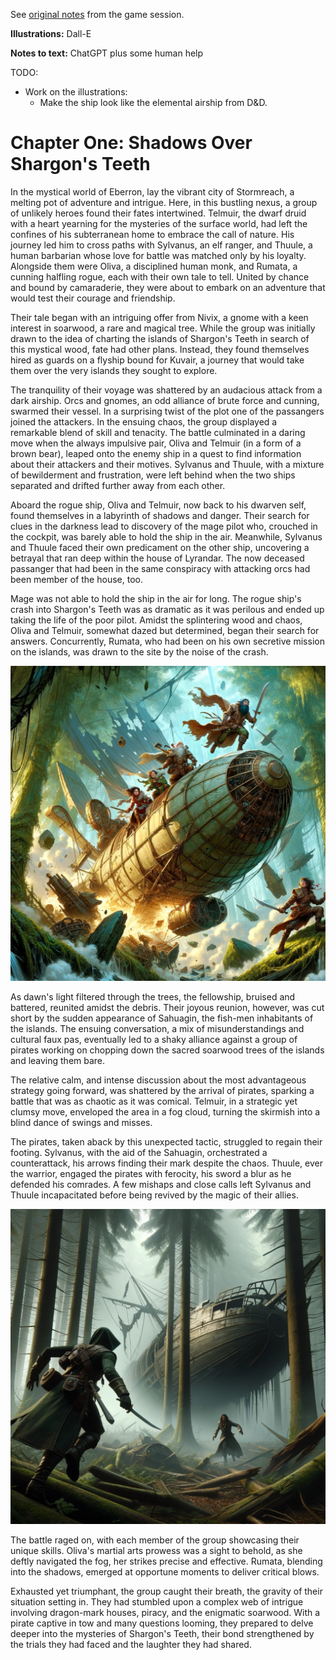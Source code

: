 See [original notes](./chapter1-originalnotes.md) from the game session.

**Illustrations:** Dall-E

**Notes to text:** ChatGPT plus some human help

TODO:
* Work on the illustrations:
  * Make the ship look like the elemental airship from D&D.

# Chapter One: Shadows Over Shargon's Teeth

In the mystical world of Eberron, lay the vibrant city of Stormreach, a melting pot of adventure and intrigue. Here, in this bustling nexus, a group of unlikely heroes found their fates intertwined. Telmuir, the dwarf druid with a heart yearning for the mysteries of the surface world, had left the confines of his subterranean home to embrace the call of nature. His journey led him to cross paths with Sylvanus, an elf ranger, and Thuule, a human barbarian whose love for battle was matched only by his loyalty. Alongside them were Oliva, a disciplined human monk, and Rumata, a cunning halfling rogue, each with their own tale to tell. United by chance and bound by camaraderie, they were about to embark on an adventure that would test their courage and friendship.

Their tale began with an intriguing offer from Nivix, a gnome with a keen interest in soarwood, a rare and magical tree. While the group was initially drawn to the idea of charting the islands of Shargon's Teeth in search of this mystical wood, fate had other plans. Instead, they found themselves hired as guards on a flyship bound for Kuvair, a journey that would take them over the very islands they sought to explore.

The tranquility of their voyage was shattered by an audacious attack from a dark airship. Orcs and gnomes, an odd alliance of brute force and cunning, swarmed their vessel. In a surprising twist of the plot one of the passangers joined the attackers. In the ensuing chaos, the group displayed a remarkable blend of skill and tenacity. The battle culminated in a daring move when the always impulsive pair, Oliva and Telmuir (in a form of a brown bear), leaped onto the enemy ship in a quest to find information about their attackers and their motives. Sylvanus and Thuule, with a mixture of bewilderment and frustration, were left behind when the two ships separated and drifted further away from each other.

Aboard the rogue ship, Oliva and Telmuir, now back to his dwarven self, found themselves in a labyrinth of shadows and danger. Their search for clues in the darkness lead to discovery of the mage pilot who, crouched in the cockpit, was barely able to hold the ship in the air. Meanwhile, Sylvanus and Thuule faced their own predicament on the other ship, uncovering a betrayal that ran deep within the house of Lyrandar. The now deceased passanger that had been in the same conspiracy with attacking orcs had been member of the house, too.

Mage was not able to hold the ship in the air for long. The rogue ship's crash into Shargon's Teeth was as dramatic as it was perilous and ended up taking the life of the poor pilot. Amidst the splintering wood and chaos, Oliva and Telmuir, somewhat dazed but determined, began their search for answers. Concurrently, Rumata, who had been on his own secretive mission on the islands, was drawn to the site by the noise of the crash.

![Airship crashing to the canopy of Shargon's Teeth](../assets/ch1-crashing-airship.png)

As dawn's light filtered through the trees, the fellowship, bruised and battered, reunited amidst the debris. Their joyous reunion, however, was cut short by the sudden appearance of Sahuagin, the fish-men inhabitants of the islands. The ensuing conversation, a mix of misunderstandings and cultural faux pas, eventually led to a shaky alliance against a group of pirates working on chopping down the sacred soarwood trees of the islands and leaving them bare.

The relative calm, and intense discussion about the most advantageous strategy going forward, was shattered by the arrival of pirates, sparking a battle that was as chaotic as it was comical. Telmuir, in a strategic yet clumsy move, enveloped the area in a fog cloud, turning the skirmish into a blind dance of swings and misses.

The pirates, taken aback by this unexpected tactic, struggled to regain their footing. Sylvanus, with the aid of the Sahuagin, orchestrated a counterattack, his arrows finding their mark despite the chaos. Thuule, ever the warrior, engaged the pirates with ferocity, his sword a blur as he defended his comrades. A few mishaps and close calls left Sylvanus and Thuule incapacitated before being revived by the magic of their allies.

![Combat in the Fog](../assets/ch1-combat-in-the-fog.png)

The battle raged on, with each member of the group showcasing their unique skills. Oliva's martial arts prowess was a sight to behold, as she deftly navigated the fog, her strikes precise and effective. Rumata, blending into the shadows, emerged at opportune moments to deliver critical blows.

Exhausted yet triumphant, the group caught their breath, the gravity of their situation setting in. They had stumbled upon a complex web of intrigue involving dragon-mark houses, piracy, and the enigmatic soarwood. With a pirate captive in tow and many questions looming, they prepared to delve deeper into the mysteries of Shargon's Teeth, their bond strengthened by the trials they had faced and the laughter they had shared.
